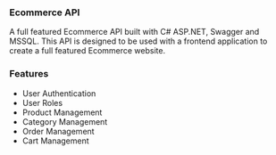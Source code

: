 ﻿### Ecommerce API

A full featured Ecommerce API built with C# ASP.NET, Swagger and MSSQL. 
This API is designed to be used with a frontend application to create a full featured Ecommerce website.

### Features
- User Authentication
- User Roles
- Product Management
- Category Management
- Order Management
- Cart Management